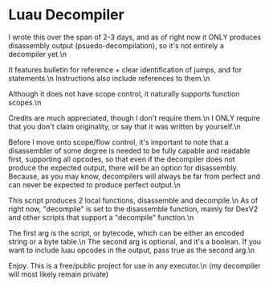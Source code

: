 # Luau Decompiler

I wrote this over the span of 2-3 days, and as of right now it ONLY produces disassembly output (psuedo-decompilation), so it's not entirely a decompiler yet.\n

It features bulletin for reference + clear identification of jumps, and for statements.\n
Instructions also include references to them.\n

Although it does not have scope control, it naturally supports function scopes.\n

Credits are much appreciated, though I don't require them.\n
I ONLY require that you don't claim originality, or say that it was written by yourself.\n

Before I move onto scope/flow control, it's important to note that a disassembler of some degree is needed to be fully capable and readable first, supporting all opcodes, so that even if the decompiler does not produce the expected output, there will be an option for disassembly. Because,  as you may know, decompilers will always be far from perfect and can never be expected to produce perfect output.\n

This script produces 2 local functions, disassemble and decompile.\n
As of right now, "decompile" is set to the disassemble function, mainly for DexV2 and other scripts that support a "decompile" function.\n

The first arg is the script, or bytecode, which can be either an encoded string or a byte table.\n
The second arg is optional, and it's a boolean. If you want to include luau opcodes in the output, pass true as the second arg.\n

Enjoy. This is a free/public project for use in any executor.\n
(my decompiler will most likely remain private)
